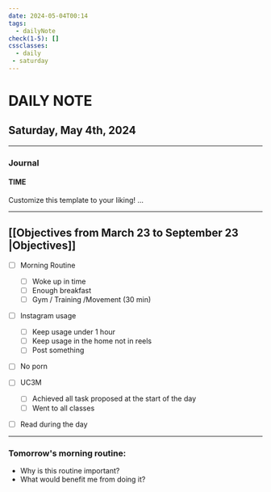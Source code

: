 ```yaml
---
date: 2024-05-04T00:14
tags:
  - dailyNote
check(1-5): []
cssclasses:
  - daily
 - saturday
---
```


# DAILY NOTE
## Saturday, May 4th, 2024

***
### Journal
#### TIME
Customize this template to your liking!
...
***

## [[Objectives from March 23 to September 23 |Objectives]]

- [ ] Morning Routine
	- [ ] Woke up in time
	- [ ] Enough breakfast
	- [ ] Gym / Training /Movement (30 min)

- [ ]  Instagram usage
	- [ ] Keep usage under 1 hour
	- [ ] Keep usage in the home not in reels
	- [ ] Post something

- [ ] No porn 

- [ ] UC3M
	- [ ] Achieved all task proposed at the start of the day
	- [ ] Went to all classes

- [ ] Read during the day


---
### Tomorrow's morning routine: 
+ Why is this routine important? 
+ What would benefit me from doing it?